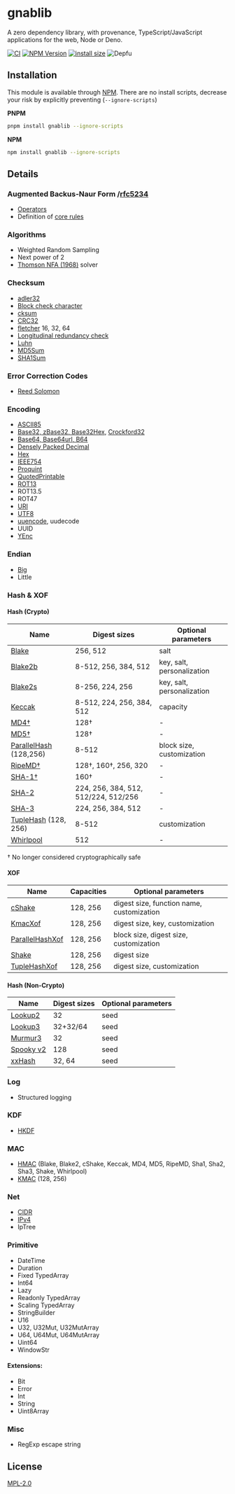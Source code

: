 # gnablib

A zero dependency library, with provenance, TypeScript/JavaScript applications for the web, Node or Deno.

[![CI](https://github.com/gnabgib/gnablib-ts/actions/workflows/npm-publish.yml/badge.svg)](https://github.com/gnabgib/gnablib-ts/actions)
[![NPM Version](https://img.shields.io/npm/v/gnablib?color=33cd56&logo=npm)](https://www.npmjs.com/package/gnablib)
[![install size](https://packagephobia.com/badge?p=gnablib)](https://packagephobia.com/result?p=gnablib)
![Depfu](https://img.shields.io/depfu/dependencies/github/gnabgib/gnablib-ts)

## Installation

This module is available through [NPM](https://www.npmjs.com/). There are no install scripts, decrease your risk by explicitly preventing (`--ignore-scripts`)

**PNPM**

```bash
pnpm install gnablib --ignore-scripts
```

**NPM**

```bash
npm install gnablib --ignore-scripts
```

## Details

### Augmented Backus-Naur Form /[rfc5234](https://datatracker.ietf.org/doc/html/rfc5234)

- [Operators](https://datatracker.ietf.org/doc/html/rfc5234#section-3)
- Definition of [core rules](https://datatracker.ietf.org/doc/html/rfc5234#appendix-B.1)

### Algorithms

- Weighted Random Sampling
- Next power of 2
- [Thomson NFA (1968)](https://dl.acm.org/doi/10.1145/363347.363387) solver

### Checksum

- [adler32](https://datatracker.ietf.org/doc/html/rfc1950)
- [Block check character](https://en.wikipedia.org/wiki/Block_check_character)
- [cksum](https://en.wikipedia.org/wiki/Cksum)
- [CRC32](https://en.wikipedia.org/wiki/Computation_of_cyclic_redundancy_checks#CRC-32_algorithm)
- [fletcher](http://www.zlib.net/maxino06_fletcher-adler.pdf) 16, 32, 64
- [Longitudinal redundancy check](https://en.wikipedia.org/wiki/Longitudinal_redundancy_check)
- [Luhn](https://en.wikipedia.org/wiki/Luhn_algorithm)
- [MD5Sum](https://en.wikipedia.org/wiki/Md5sum)
- [SHA1Sum](https://en.wikipedia.org/wiki/Sha1sum)

### Error Correction Codes

- [Reed Solomon](https://en.wikipedia.org/wiki/Reed%E2%80%93Solomon_error_correction)

### Encoding

- [ASCII85](https://en.wikipedia.org/wiki/Ascii85)
- [Base32, zBase32, Base32Hex](https://www.gnabgib.com/tools/base32/), [Crockford32](https://www.crockford.com/base32.html)
- [Base64, Base64url, B64](https://www.gnabgib.com/tools/base64/)
- [Densely Packed Decimal](https://en.wikipedia.org/wiki/Densely_packed_decimal)
- [Hex](https://en.wikipedia.org/wiki/Hexadecimal)
- [IEEE754](https://en.wikipedia.org/wiki/IEEE_754)
- [Proquint](http://www.gnabgib.com/tools/proquint/)
- [QuotedPrintable](https://datatracker.ietf.org/doc/html/rfc2045#section-6.7)
- [ROT13](https://en.wikipedia.org/wiki/ROT13)
- ROT13.5
- ROT47
- [URI](https://datatracker.ietf.org/doc/html/rfc3986#page-11)
- [UTF8](https://datatracker.ietf.org/doc/html/rfc3629)
- [uuencode](https://en.wikipedia.org/wiki/Uuencoding), uudecode
- UUID
- [YEnc](https://en.wikipedia.org/wiki/YEnc)

### Endian

- [Big](https://en.wikipedia.org/wiki/Endianness)
- Little

### Hash & XOF


#### Hash (Crypto)

Name|Digest sizes|Optional parameters
-------|----------------------|-------------------
[Blake](https://en.wikipedia.org/wiki/BLAKE_(hash_function))|256, 512|salt
[Blake2b](https://www.blake2.net/)|8-512, 256, 384, 512|key, salt, personalization
[Blake2s](https://www.blake2.net/)|8-256, 224, 256|key, salt, personalization
[Keccak](https://keccak.team/keccak.html)|8-512, 224, 256, 384, 512|capacity
[MD4†](https://datatracker.ietf.org/doc/html/rfc1320)|128†|-
[MD5†](https://datatracker.ietf.org/doc/html/rfc1321)|128†|-
[ParallelHash](https://nvlpubs.nist.gov/nistpubs/specialpublications/nist.sp.800-185.pdf) (128,256)|8-512|block size, customization
[RipeMD†](https://en.wikipedia.org/wiki/RIPEMD)|128†, 160†, 256, 320|-
[SHA-1†](https://datatracker.ietf.org/doc/html/rfc3174)|160†|-
[SHA-2](https://en.wikipedia.org/wiki/SHA-2)|224, 256, 384, 512, 512/224, 512/256|-
[SHA-3](https://en.wikipedia.org/wiki/SHA-3)|224, 256, 384, 512|-
[TupleHash](https://nvlpubs.nist.gov/nistpubs/specialpublications/nist.sp.800-185.pdf) (128, 256)|8-512|customization
[Whirlpool](https://web.archive.org/web/20171129084214/http://www.larc.usp.br/~pbarreto/WhirlpoolPage.html)|512|-

† No longer considered cryptographically safe


#### XOF

Name|Capacities|Optional parameters
-------|-----------|-------------------
[cShake](https://nvlpubs.nist.gov/nistpubs/SpecialPublications/NIST.SP.800-185.pdf)|128, 256|digest size, function name, customization
[KmacXof](https://nvlpubs.nist.gov/nistpubs/SpecialPublications/NIST.SP.800-185.pdf)|128, 256|digest size, key, customization
[ParallelHashXof](https://nvlpubs.nist.gov/nistpubs/SpecialPublications/NIST.SP.800-185.pdf)|128, 256|block size, digest size, customization
[Shake](https://en.wikipedia.org/wiki/SHAKE128)|128, 256|digest size
[TupleHashXof](https://nvlpubs.nist.gov/nistpubs/SpecialPublications/NIST.SP.800-185.pdf)|128, 256|digest size, customization

#### Hash (Non-Crypto)

Name|Digest sizes|Optional parameters
-------|----------------------|-------------------
[Lookup2](https://en.wikipedia.org/wiki/Jenkins_hash_function#lookup2)|32|seed
[Lookup3](https://en.wikipedia.org/wiki/Jenkins_hash_function#lookup3)|32+32/64|seed
[Murmur3](https://en.wikipedia.org/wiki/MurmurHash#MurmurHash3)|32|seed
[Spooky v2](http://burtleburtle.net/bob/hash/spooky.html)|128|seed
[xxHash](https://cyan4973.github.io/xxHash/)|32, 64|seed

### Log

- Structured logging

### KDF

- [HKDF](https://en.wikipedia.org/wiki/HKDF)

### MAC

- [HMAC](https://en.wikipedia.org/wiki/HMAC) (Blake, Blake2, cShake, Keccak, MD4, MD5, RipeMD, Sha1, Sha2, Sha3, Shake, Whirlpool)
- [KMAC](https://nvlpubs.nist.gov/nistpubs/SpecialPublications/NIST.SP.800-185.pdf) (128, 256)

### Net

- [CIDR](https://en.wikipedia.org/wiki/Classless_Inter-Domain_Routing)
- [IPv4](https://en.wikipedia.org/wiki/Internet_Protocol_version_4)
- IpTree

### Primitive

- DateTime
- Duration
- Fixed TypedArray
- Int64
- Lazy
- Readonly TypedArray
- Scaling TypedArray
- StringBuilder
- U16
- U32, U32Mut, U32MutArray
- U64, U64Mut, U64MutArray
- Uint64
- WindowStr

#### Extensions:

- Bit
- Error
- Int
- String
- Uint8Array

### Misc

- RegExp escape string

<!--
## Development

Tests are written using the swift [uvu](https://github.com/lukeed/uvu) test runner /w [uvu/assert](https://github.com/lukeed/uvu/blob/master/docs/api.assert.md)

```base
npm test 
```

Content will be output into `/dist/**`

```bash
npm run build
```

Update version
```bash
npm version patch -m "Upgrade to %s, <reason>"
```
NOW: `npm version patch -m "Upgrade to %s, <reason>"` and the publish/provenance is done on github

Review code coverage
```bash
npm run test:coverage
```

Resume after checkout
```bash
pnpm install
```

Format in VSCode: CTRL+SHIFT+P: Format  

Docker: 
# Build
podman build . -t tmp
# List - images
podman images
# List - containers (-a all shows stopped)
podman ps -a 
# Remove
podman rmi <id>
# Run
podman run -it localhost/tmp bash
# If you need to edit inside
apt update
apt install vim
# Run in background
podman create localhost/tmp
# Copy file out
podman cp localhost/tmp:/app/package-lock.json .
podman run -d localhost/tmp bash
# Cleanup old containers
podman container prune

DEPS:
- Show outdated packages
npm outdated
- Update package.json/package-lock.json
npm update --save

-->

## License

[MPL-2.0](LICENSE)
